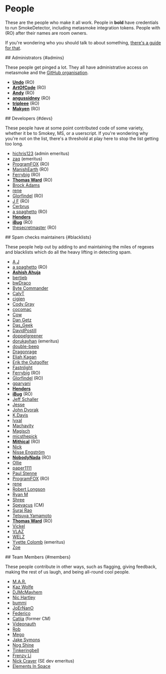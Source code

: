 ---
---

# People

These are the people who make it all work. People in **bold** have credentials to run SmokeDetector, including metasmoke integration tokens. People with (RO) after their names are room owners.

If you're wondering who you should talk to about something, [there's a guide for that](/pings/).

<section>
## Administrators {#admins}

These people get pinged a lot. They all have administrative access on metasmoke and the [GitHub organisation](https://github.com/Charcoal-SE).

*   [**Undo**](https://chat.stackexchange.com/users/73046/undo) (RO)
*   [**ArtOfCode**](https://chat.stackexchange.com/users/121520/artofcode) (RO)
*   [**Andy**](https://chat.stackexchange.com/users/66258/andy) (RO)
*   [**angussidney**](https://chat.stackexchange.com/users/145827/angussidney) (RO)
*   [**tripleee**](https://chat.stackexchange.com/users/62118/tripleee) (RO)
*   [**Makyen**](https://chat.stackexchange.com/users/156050/makyen) (RO)
</section>
<section>
## Developers {#devs}

These people have at some point contributed code of some variety, whether it be to Smokey, MS, or a userscript. If you're wondering why you're not on the list, there's a threshold at play here to stop the list getting too long.

*   [hichris123](https://chat.stackexchange.com/users/103081/hichris123) (admin emeritus)
*   [zaq](https://chat.stackexchange.com/users/117490/zaq) (emeritus)
*   [ProgramFOX](https://chat.stackexchange.com/users/88521/programfox) (RO)
*   [ManishEarth](https://chat.stackexchange.com/users/31768/manishearth) (RO)
*   [Ferrybig](https://chat.stackexchange.com/users/58529/ferrybig) (RO)
*   [**Thomas Ward**](https://chat.stackexchange.com/users/10145/thomas-ward) (RO)
*   [Brock Adams](https://chat.stackexchange.com/users/30477/brock-adams)
*   [rene](https://chat.stackexchange.com/users/60548/rene)
*   [Glorfindel](https://chat.stackexchange.com/users/164318/glorfindel) (RO)
*   [J F](https://chat.stackexchange.com/users/161943/j-f) (RO)
*   [Cerbrus](https://chat.stackexchange.com/users/126657/cerbrus)
*   [a spaghetto](https://chat.stackexchange.com/users/167070/a-spaghetto) (RO)
*   [**Henders**](https://chat.stackexchange.com/users/211021/henders)
*   [**iBug**](https://chat.stackexchange.com/users/275329/ibug) (RO)
*   [thesecretmaster](https://chat.stackexchange.com/users/162795/thesecretmaster) (RO)

</section>
<section>
## Spam checks maintainers {#blacklists}

These people help out by adding to and maintaining the miles of regexes and blacklists which do all the heavy lifting in detecting spam.

*   [A J](https://chat.stackexchange.com/users/205208/a-j)
*   [a spaghetto](https://chat.stackexchange.com/users/167070/a-spaghetto) (RO)
*   [**Ashish Ahuja**](https://chat.stackexchange.com/users/181293/ashish-ahuja)
*   [bertieb](https://chat.stackexchange.com/users/153555/bertieb)
*   [bwDraco](https://chat.stackexchange.com/users/11606/bwdraco)
*   [Byte Commander](https://chat.stackexchange.com/users/137665/byte-commander)
*   [CalvT](https://chat.stackexchange.com/users/64521/calvt)
*   [cigien](https://chat.stackexchange.com/users/482806/cigien)
*   [Cody Gray](https://chat.stackexchange.com/users/7959/cody-gray)
*   [cocomac](https://chat.stackexchange.com/users/525173/cocomac)
*   [Cow](https://chat.stackexchange.com/users/405381/cow)
*   [Dan Getz](https://chat.stackexchange.com/users/133988/dan-getz)
*   [Das_Geek](https://chat.stackexchange.com/users/420172/das-geek)
*   [DavidPostill](https://chat.stackexchange.com/users/133966/davidpostill)
*   [doppelgreener](https://chat.stackexchange.com/users/2562/doppelgreener)
*   [dorukayhan](https://chat.stackexchange.com/users/209140/dorukayhan) (emeritus)
*   [double-beep](https://chat.stackexchange.com/users/387151/double-beep)
*   [Dragonrage](https://chat.stackexchange.com/users/174621/dragonrage)
*   [Eliah Kagan](https://chat.stackexchange.com/users/26825/eliah-kagan)
*   [Erik the Outgolfer](https://chat.stackexchange.com/users/80316/erik-the-outgolfer)
*   [Fastnlight](https://chat.stackexchange.com/users/584648/fastnlight)
*   [Ferrybig](https://chat.stackexchange.com/users/58529/ferrybig) (RO)
*   [Glorfindel](https://chat.stackexchange.com/users/164318/glorfindel) (RO)
*   [gparyani](https://chat.stackexchange.com/users/78973/gparyani)
*   [**Henders**](https://chat.stackexchange.com/users/211021/henders)
*   [**iBug**](https://chat.stackexchange.com/users/275329/ibug) (RO)
*   [Jeff Schaller](https://chat.stackexchange.com/users/155906/jeff-schaller)
*   [Jesse](https://chat.stackexchange.com/users/532530/jesse)
*   [John Dvorak](https://chat.stackexchange.com/users/56166/john-dvorak)
*   [K.Davis](https://chat.stackexchange.com/users/223524/k-ds)
*   [lyxal](https://chat.stackexchange.com/users/354515/lyxal)
*   [Machavity](https://chat.stackexchange.com/users/185195/machavity)
*   [Magisch](https://chat.stackexchange.com/users/171054/magisch)
*   [micsthepick](https://chat.stackexchange.com/users/269502/micsthepick)
*   [**Mithical**](https://chat.stackexchange.com/users/133031/mithical) (RO)
*   [Nick](https://chat.stackexchange.com/users/404339/nick)
*   [Nisse Engström](https://chat.stackexchange.com/users/155243/nisse-engstrom)
*   [**NobodyNada**](https://chat.stackexchange.com/users/139423/nobodynada) (RO)
*   [Ollie](https://chat.stackexchange.com/users/455327/ollie)
*   [paper1111](https://chat.stackexchange.com/users/281674/paper1111)
*   [Paul Stenne](https://chat.stackexchange.com/users/172397/kyll)
*   [ProgramFOX](https://chat.stackexchange.com/users/88521/programfox) (RO)
*   [rene](https://chat.stackexchange.com/users/60548/rene)
*   [Robert Longson](https://chat.stackexchange.com/users/145208/robert-longson)
*   [Ryan M](https://chat.stackexchange.com/users/443002/ryan-m)
*   [Shree](https://chat.stackexchange.com/users/340148/shree)
*   [Spevacus](https://chat.stackexchange.com/users/430906/spevacus) (CM)
*   [Suraj Rao](https://chat.stackexchange.com/users/262693/suraj-rao)
*   [Tetsuya Yamamoto](https://chat.stackexchange.com/users/279119/tetsuya-yamamoto)
*   [**Thomas Ward**](https://chat.stackexchange.com/users/10145/thomas-ward) (RO)
*   [Vickel](https://chat.stackexchange.com/users/136456/vickel)
*   [VLAZ](https://chat.stackexchange.com/users/162749/vlaz)
*   [WELZ](https://chat.stackexchange.com/users/210948/welz)
*   [Yvette Colomb](https://chat.stackexchange.com/users/178825/yvette-colomb) (emeritus)
*   [Zoe](https://chat.stackexchange.com/users/165415/zoe)
</section>
<section>
## Team Members {#members}

These people contribute in other ways, such as flagging, giving feedback, making the rest of us laugh, and being all-round cool people.

*   [M.A.R.](https://chat.stackexchange.com/users/135450/m-a-r)
*   [Kaz Wolfe](https://chat.stackexchange.com/users/97389/kaz-wolfe)
*   [DJMcMayhem](https://chat.stackexchange.com/users/144962/djmcmayhem)
*   [Nic Hartley](https://chat.stackexchange.com/users/137388/qpaystaxes)
*   [bummi](https://chat.stackexchange.com/users/54902/bummi)
*   [JoErNanO](https://chat.stackexchange.com/users/130836/joernano)
*   [Federico](https://chat.stackexchange.com/users/109603/federico)
*   [Catija](https://chat.stackexchange.com/users/139041/catija) (former CM)
*   [Videonauth](https://chat.stackexchange.com/users/205533/videonauth)
*   [Rob](https://chat.stackexchange.com/users/158742/rob)
*   [Mego](https://chat.stackexchange.com/users/169713/mego)
*   [Jake Symons](https://chat.stackexchange.com/users/318454/jake-symons)
*   [Nog Shine](https://chat.stackexchange.com/users/202339/nog-shine)
*   [Tinkeringbell](https://chat.stackexchange.com/users/305737/Tinkeringbell)
*   [Frenzy Li](https://chat.stackexchange.com/users/40662/frenzy-li)
*   [Nick Craver](https://chat.stackexchange.com/users/128/nick-craver) (SE dev emeritus)
*   [Elements In Space](https://chat.stackexchange.com/users/54623/elements-in-space)
</section>
